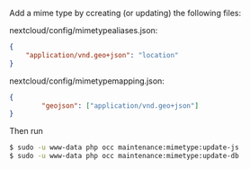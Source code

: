 Add a mime type by ccreating (or updating) the following files:


nextcloud/config/mimetypealiases.json:
```json
{
	"application/vnd.geo+json": "location"
}
```

nextcloud/config/mimetypemapping.json:
```json
{
        "geojson": ["application/vnd.geo+json"]
}
```

Then run
```sh
$ sudo -u www-data php occ maintenance:mimetype:update-js
$ sudo -u www-data php occ maintenance:mimetype:update-db
```

